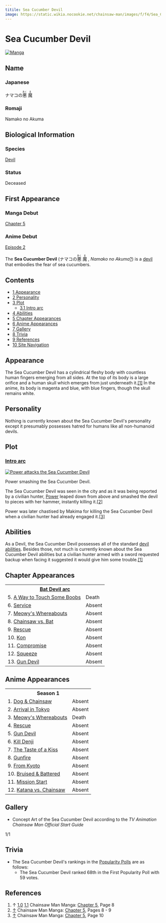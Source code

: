 ```yaml
---
titile: Sea Cucumber Devil
image: https://static.wikia.nocookie.net/chainsaw-man/images/f/f4/Sea_Cucumber_Devil_anime.png
---
```


# Sea Cucumber Devil

[![Manga](https://static.wikia.nocookie.net/chainsaw-man/images/8/82/Sea_Cucumber_Devil.png/revision/latest/scale-to-width-down/268?cb=20190428173230)](https://static.wikia.nocookie.net/chainsaw-man/images/8/82/Sea_Cucumber_Devil.png/revision/latest?cb=20190428173230 "Manga")

## Name

### Japanese

ナマコの<ruby lang="ja"><rb>悪</rb><rp> (</rp><rt>あく</rt><rp>) </rp></ruby> <ruby lang="ja"><rb>魔</rb><rp> (</rp><rt>ま</rt><rp>)</rp></ruby>

### Romaji

Namako no Akuma

## Biological Information

### Species

[Devil](/wiki/Devil "Devil")

### Status

Deceased

## First Appearance

### Manga Debut

[Chapter 5](/wiki/Chapter_5 "Chapter 5")

### Anime Debut

[Episode 2](/wiki/Episode_2 "Episode 2")

The **Sea Cucumber Devil** (ナマコの<ruby lang="ja"><rb>悪</rb><rp> (</rp><rt>あく</rt><rp>) </rp></ruby> <ruby lang="ja"><rb>魔</rb><rp> (</rp><rt>ま</rt><rp>) </rp></ruby> , _Namako no Akuma_[?](http://en.wikipedia.org/wiki/Help:Installing_Japanese_character_sets "wikipedia:Help:Installing Japanese character sets")) is a [devil](/wiki/Devil "Devil") that embodies the fear of sea cucumbers.

## Contents

-   [1 Appearance](#Appearance)
-   [2 Personality](#Personality)
-   [3 Plot](#Plot)
    -   [3.1 Intro arc](#Intro_arc)
-   [4 Abilities](#Abilities)
-   [5 Chapter Appearances](#Chapter_Appearances)
-   [6 Anime Appearances](#Anime_Appearances)
-   [7 Gallery](#Gallery)
-   [8 Trivia](#Trivia)
-   [9 References](#References)
-   [10 Site Navigation](#Site_Navigation)

## Appearance

The Sea Cucumber Devil has a cylindrical fleshy body with countless human fingers emerging from all sides. At the top of its body is a large orifice and a human skull which emerges from just underneath it.[\[1\]](#cite_note-Ch5Pg8-1) In the anime, its body is magenta and blue, with blue fingers, though the skull remains white.

## Personality

Nothing is currently known about the Sea Cucumber Devil's personality except it presumably possesses hatred for humans like all non-humanoid devils.

## Plot

### [Intro arc](/wiki/Intro_arc "Intro arc")

[![Power attacks the Sea Cucumber Devil](https://static.wikia.nocookie.net/chainsaw-man/images/c/c0/Power_attacks_the_Sea_Cucumber_Devil.png/revision/latest/scale-to-width-down/220?cb=20221018174634)](https://static.wikia.nocookie.net/chainsaw-man/images/c/c0/Power_attacks_the_Sea_Cucumber_Devil.png/revision/latest?cb=20221018174634)

[](/wiki/File:Power_attacks_the_Sea_Cucumber_Devil.png)

Power smashing the Sea Cucumber Devil.

The Sea Cucumber Devil was seen in the city and as it was being reported by a civilian hunter, [Power](/wiki/Power "Power") leaped down from above and smashed the devil to pieces with her hammer, instantly killing it.[\[2\]](#cite_note-Ch5Pg8_-_9-2)

Power was later chastised by Makima for killing the Sea Cucumber Devil when a civilian hunter had already engaged it.[\[3\]](#cite_note-Ch5Pg10-3)

## Abilities

As a Devil, the Sea Cucumber Devil possesses all of the standard [devil abilities](/wiki/Devil#General_Abilities "Devil"). Besides those, not much is currently known about the Sea Cucumber Devil abilities but a civilian hunter armed with a sword requested backup when facing it suggested it would give him some trouble.[\[1\]](#cite_note-Ch5Pg8-1)  

## Chapter Appearances

<table><tbody><tr><th colspan="2"><center><a href="/wiki/Bat_Devil_arc" title="Bat Devil arc"><span>Bat Devil arc</span></a></center></th></tr><tr><td>5. <a href="/wiki/Chapter_5" title="Chapter 5">A Way to Touch Some Boobs</a></td><td><span>Death</span></td></tr><tr><td>6. <a href="/wiki/Chapter_6" title="Chapter 6">Service</a></td><td><span>Absent</span></td></tr><tr><td>7. <a href="/wiki/Chapter_7" title="Chapter 7">Meowy's Whereabouts</a></td><td><span>Absent</span></td></tr><tr><td>8. <a href="/wiki/Chapter_8" title="Chapter 8">Chainsaw vs. Bat</a></td><td><span>Absent</span></td></tr><tr><td>9. <a href="/wiki/Chapter_9" title="Chapter 9">Rescue</a></td><td><span>Absent</span></td></tr><tr><td>10. <a href="/wiki/Chapter_10" title="Chapter 10">Kon</a></td><td><span>Absent</span></td></tr><tr><td>11. <a href="/wiki/Chapter_11" title="Chapter 11">Compromise</a></td><td><span>Absent</span></td></tr><tr><td>12. <a href="/wiki/Chapter_12" title="Chapter 12">Squeeze</a></td><td><span>Absent</span></td></tr><tr><td>13. <a href="/wiki/Chapter_13" title="Chapter 13">Gun Devil</a></td><td><span>Absent</span></td></tr></tbody></table>

## Anime Appearances

<table><tbody><tr><th colspan="2"><center><span title="Season 1 (page does not exist)" data-uncrawlable-url="L3dpa2kvU2Vhc29uXzE/YWN0aW9uPWVkaXQmcmVkbGluaz0x"><span>Season 1</span></span></center></th></tr><tr><td>1. <a href="/wiki/Episode_1" title="Episode 1">Dog &amp; Chainsaw</a></td><td><span>Absent</span></td></tr><tr><td>2. <a href="/wiki/Episode_2" title="Episode 2">Arrival in Tokyo</a></td><td><span>Absent</span></td></tr><tr><td>3. <a href="/wiki/Episode_3" title="Episode 3">Meowy's Whereabouts</a></td><td><span>Death</span></td></tr><tr><td>4. <a href="/wiki/Episode_4" title="Episode 4">Rescue</a></td><td><span>Absent</span></td></tr><tr><td>5. <a href="/wiki/Episode_5" title="Episode 5">Gun Devil</a></td><td><span>Absent</span></td></tr><tr><td>6. <a href="/wiki/Episode_6" title="Episode 6">Kill Denji</a></td><td><span>Absent</span></td></tr><tr><td>7. <a href="/wiki/Episode_7" title="Episode 7">The Taste of a Kiss</a></td><td><span>Absent</span></td></tr><tr><td>8. <a href="/wiki/Episode_8" title="Episode 8">Gunfire</a></td><td><span>Absent</span></td></tr><tr><td>9. <a href="/wiki/Episode_9" title="Episode 9">From Kyoto</a></td><td><span>Absent</span></td></tr><tr><td>10. <a href="/wiki/Episode_10" title="Episode 10">Bruised &amp; Battered</a></td><td><span>Absent</span></td></tr><tr><td>11. <a href="/wiki/Episode_11" title="Episode 11">Mission Start</a></td><td><span>Absent</span></td></tr><tr><td>12. <a href="/wiki/Episode_12" title="Episode 12">Katana vs. Chainsaw</a></td><td><span>Absent</span></td></tr></tbody></table>

## Gallery

-   Concept Art of the Sea Cucumber Devil according to the _TV Animation Chainsaw Man Official Start Guide_
    

1/1

## Trivia

-   The Sea Cucumber Devil's rankings in the [Popularity Polls](/wiki/Popularity_Polls "Popularity Polls") are as follows:
    -   The Sea Cucumber Devil ranked 68th in the First Popularity Poll with 59 votes.

## References

1.  ↑ [1.0](#cite_ref-Ch5Pg8_1-0) [1.1](#cite_ref-Ch5Pg8_1-1) Chainsaw Man Manga: [Chapter 5](/wiki/Chapter_5 "Chapter 5"), Page 8
2.  [↑](#cite_ref-Ch5Pg8_-_9_2-0) Chainsaw Man Manga: [Chapter 5](/wiki/Chapter_5 "Chapter 5"), Pages 8 - 9
3.  [↑](#cite_ref-Ch5Pg10_3-0) Chainsaw Man Manga: [Chapter 5](/wiki/Chapter_5 "Chapter 5"), Page 10
